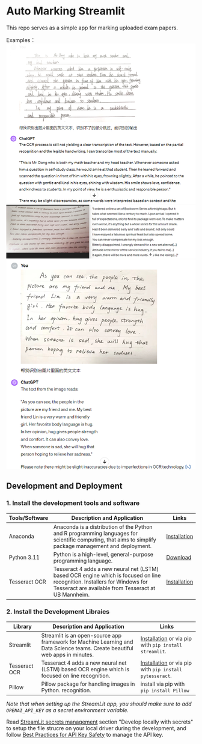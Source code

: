 # Auto Marking Streamlit

This repo serves as a simple app for marking uploaded exam papers.

Examples：
![en_article1.png](static\images\en_article1_output.png)
![en.jpg](static\images\en_output.png)
![en_article2.jpg](static\images\en_article2_output.png)

## Development and Deployment

### 1. Install the development tools and software

| Tools/Software | Description and Application                                                                                                                                                       | Links                                                                      |
| -------------- | --------------------------------------------------------------------------------------------------------------------------------------------------------------------------------- | -------------------------------------------------------------------------- |
| Anaconda       | Anaconda is a distribution of the Python and R programming languages for scientific computing, that aims to simplify package management and deployment.                           | [Installation](https://docs.anaconda.com/free/anaconda/install/index.html) |
| Python 3.11    | Python is a high-level, general-purpose programming language.                                                                                                                     | [Download](https://www.python.org/downloads/)                              |
| Tesseract OCR  | Tesseract 4 adds a new neural net (LSTM) based OCR engine which is focused on line recognition. Installers for Windows for Tesseract are available from Tesseract at UB Mannheim. | [Installation](https://github.com/UB-Mannheim/tesseract/wiki)              |

### 2. Install the Development Libraies

| Library       | Description and Application                                                                                                  | Links                                                                                                               |
| ------------- | ---------------------------------------------------------------------------------------------------------------------------- | ------------------------------------------------------------------------------------------------------------------- |
| Streamlit     | Streamlit is an open-source app framework for Machine Learning and Data Science teams. Create beautiful web apps in minutes. | [Installation](https://docs.streamlit.io/library/get-started/installation) or via pip with `pip install streamlit`. |
| Tesseract OCR | Tesseract 4 adds a new neural net (LSTM) based OCR engine which is focused on line recognition.                              | [Installation](https://github.com/tesseract-ocr/tesseract) or via pip with `pip install pytesseract`.               |
| Pillow        | Pillow package for handling images in Python. recognition.                                                                   | install via pip with `pip install Pillow`                                                                           |

_Note that when setting up the StreamLit app, you should make sure to add `OPENAI_API_KEY` as a secret environment variable._

Read [StreamLit secrets management](https://docs.streamlit.io/streamlit-community-cloud/deploy-your-app/secrets-management) section "Develop locally with secrets" to setup the file strucre on your local driver during the development, and follow [Best Practices for API Key Safety](https://help.openai.com/en/articles/5112595-best-practices-for-api-key-safety) to manage the API key.
